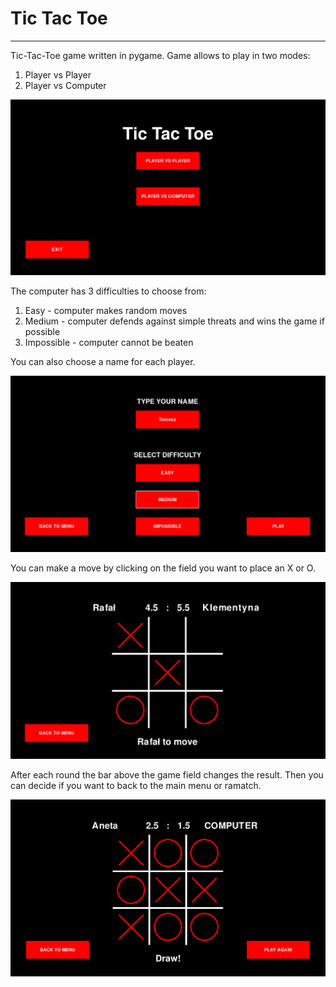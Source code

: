 # Tic Tac Toe
---
Tic-Tac-Toe game written in pygame. Game allows to play in two modes:
1. Player vs Player
1. Player vs Computer

![](images/main_menu.png)

The computer has 3 difficulties to choose from:
1. Easy - computer makes random moves
2. Medium - computer defends against simple threats and wins the game if possible
3. Impossible - computer cannot be beaten 

You can also choose a name for each player.

![](images/pvc.png)

You can make a move by clicking on the field you want to place an X or O.

![](images/game.png)

After each round the bar above the game field changes the result. Then you can decide if you want to back to the main menu or ramatch.

![](images/pgl.png)